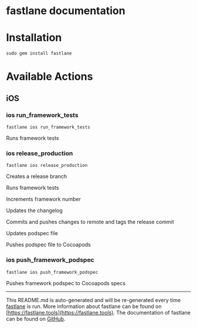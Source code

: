 fastlane documentation
================
# Installation
```
sudo gem install fastlane
```
# Available Actions
## iOS
### ios run_framework_tests
```
fastlane ios run_framework_tests
```
Runs framework tests
### ios release_production
```
fastlane ios release_production
```
Creates a release branch

Runs framework tests

Increments framework number

Updates the changelog

Commits and pushes changes to remote and tags the release commit

Updates podspec file

Pushes podspec file to Cocoapods
### ios push_framework_podspec
```
fastlane ios push_framework_podspec
```
Pushes framework podspec to Cocoapods specs

----

This README.md is auto-generated and will be re-generated every time [fastlane](https://fastlane.tools) is run.
More information about fastlane can be found on [https://fastlane.tools](https://fastlane.tools).
The documentation of fastlane can be found on [GitHub](https://github.com/fastlane/fastlane/tree/master/fastlane).
